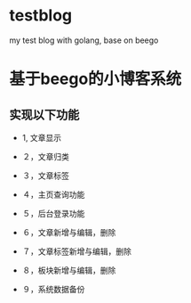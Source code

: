 # testblog
my test blog with golang, base on beego

# 基于beego的小博客系统

## 实现以下功能
* 1, 文章显示
* ２，文章归类
* ３，文章标签
* ４，主页查询功能

* ５，后台登录功能
* ６，文章新增与编辑，删除
* ７，文章标签新增与编辑，删除
* ８，板块新增与编辑，删除

* ９，系统数据备份
